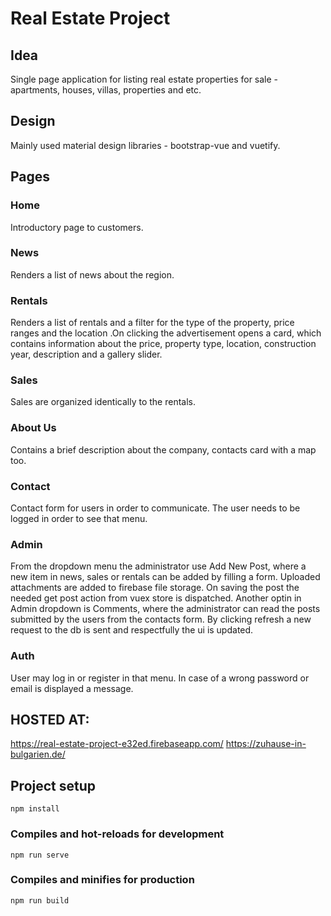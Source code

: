 # Real Estate Project

## Idea
Single page application for listing real estate properties for sale - apartments, houses, villas, properties and etc.

## Design
Mainly used material design libraries - bootstrap-vue and vuetify.

## Pages
### Home 
Introductory page to customers.

### News
Renders a list of news about the region.

### Rentals
Renders a list of rentals and a filter for the type of the property, price ranges and the location .On clicking the advertisement opens a card, which contains information about the price, property type, location, construction year, description and a gallery slider. 

### Sales
Sales are organized identically to the rentals.

### About Us
Contains a brief description about the company, contacts card with a map too.

### Contact
Contact form for users in order to communicate. The user needs to be logged in order to see that menu.

### Admin
From the dropdown menu the administrator use Add New Post, where a new item in news, sales or rentals can be added by filling a form. Uploaded attachments are added to firebase file storage. On saving the post the needed get post action from vuex store is dispatched.
Another optin in Admin dropdown is Comments, where the administrator can read the posts submitted by the users from the contacts form. By clicking refresh a new request to the db is sent and respectfully the ui is updated.

### Auth  
User may log in or register in that menu. In case of a wrong password or email is displayed a message.

## HOSTED AT:

https://real-estate-project-e32ed.firebaseapp.com/
https://zuhause-in-bulgarien.de/

## Project setup
```
npm install
```

### Compiles and hot-reloads for development
```
npm run serve
```

### Compiles and minifies for production
```
npm run build
```
